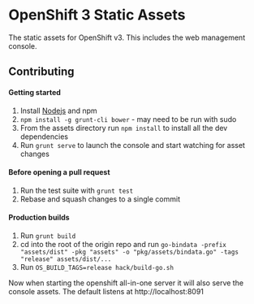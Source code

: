 OpenShift 3 Static Assets
=========================
The static assets for OpenShift v3.  This includes the web management console.

Contributing
------------

#### Getting started
1. Install [Nodejs](http://nodejs.org/) and npm
2. `npm install -g grunt-cli bower`  - may need to be run with sudo
3. From the assets directory run `npm install` to install all the dev dependencies
4. Run `grunt serve` to launch the console and start watching for asset changes

#### Before opening a pull request
1. Run the test suite with `grunt test`
2. Rebase and squash changes to a single commit

#### Production builds
1. Run `grunt build`
2. cd into the root of the origin repo and run `go-bindata -prefix "assets/dist" -pkg "assets" -o "pkg/assets/bindata.go" -tags "release" assets/dist/...`
3. Run `OS_BUILD_TAGS=release hack/build-go.sh`

Now when starting the openshift all-in-one server it will also serve the console assets. The default listens at http://localhost:8091